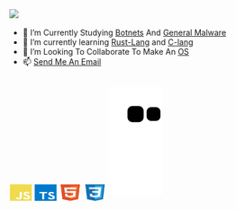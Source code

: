 <img height="180em" src="https://github-readme-stats.vercel.app/api/top-langs/?username=pontiuspilante&layout=compact&langs_count=7&theme=dracula"/>

- 👀 I’m Currently Studying <a href="https://en.wikipedia.org/wiki/Botnet">Botnets</a> And <a href="https://en.wikipedia.org/wiki/Malware">General Malware</a>
- 🌱 I’m currently learning <a href="https://www.rust-lang.org/">Rust-Lang</a> and <a href="https://en.wikipedia.org/wiki/C_(programming_language)">C-lang</a>
- 💞️ I’m Looking To Collaborate To Make An <a href="https://en.wikipedia.org/wiki/Operating_system">OS</a>
- 📫 <a href = "mailto: keatonlango30@Protonmail.com">Send Me An Email</a>

<div style=display: inline_block><br>
 <img align="center" alt="Rafa-Js" height="30" width="40" src="https://raw.githubusercontent.com/devicons/devicon/master/icons/javascript/javascript-plain.svg">
 <img align="center" alt="Rafa-Ts" height="30" width="40" src="https://raw.githubusercontent.com/devicons/devicon/master/icons/typescript/typescript-plain.svg">
<img align="center" alt="Rafa-HTML" height="30" width="40" src="https://raw.githubusercontent.com/devicons/devicon/master/icons/html5/html5-original.svg">
  <img align="center" alt="Rafa-CSS" height="30" width="40" src="https://raw.githubusercontent.com/devicons/devicon/master/icons/css3/css3-original.svg">
<img src="https://github.com/rafaballerini/rafaballerini/blob/output/github-contribution-grid-snake.svg" alt="sneke"></a>
</div>
